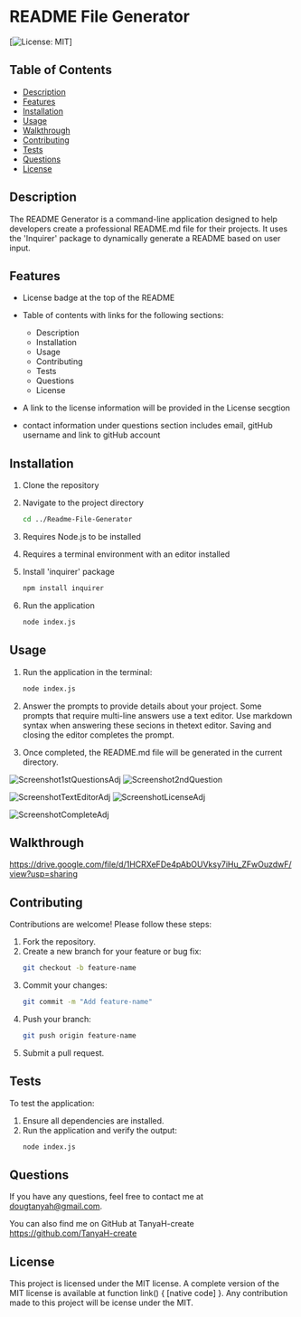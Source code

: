 # README File Generator
[![License: MIT](https://img.shields.io/badge/License-MIT-yellow.svg)] 

## Table of Contents
- [Description](#description)
- [Features](#features)
- [Installation](#installation)
- [Usage](#usage)
- [Walkthrough](#walkthrough)
- [Contributing](#contributing)
- [Tests](#tests)
- [Questions](#questions)
- [License](#license)

## Description
The README Generator is a command-line application designed to help developers create a professional README.md file for their projects.  It uses the 'Inquirer' package to dynamically generate a README based on user input.

## Features

- License badge at the top of the README
- Table of contents with links for the following sections:

    - Description
    - Installation
    - Usage
    - Contributing
    - Tests
    - Questions
    - License
-  A link to the license information will be provided in the License secgtion
-  contact information under questions section includes email, gitHub username and link to gitHub account

## Installation
1. Clone the repository

2. Navigate to the project directory 
   ```bash
   cd ../Readme-File-Generator

3. Requires Node.js to be installed

4. Requires a terminal environment with an editor installed

5. Install 'inquirer' package
   ```bash
   npm install inquirer

6.  Run the application
    ```bash
    node index.js

## Usage
1. Run the application in the terminal:
   ```bash
   node index.js 

2. Answer the prompts to provide details about your project.  Some prompts that require multi-line answers use
   a text editor. Use markdown syntax when answering these secions in thetext editor. Saving and closing the editor completes the prompt.

3. Once completed, the README.md file will be generated in the current directory.


![Screenshot1stQuestionsAdj](https://github.com/user-attachments/assets/547b98e8-f5a6-4338-9849-13f5534ec6ae)    ![Screenshot2ndQuestion](https://github.com/user-attachments/assets/984209ff-5c1f-4bc6-aa27-2b9055210f86)


![ScreenshotTextEditorAdj](https://github.com/user-attachments/assets/4cc03d03-675f-4ccd-a07f-0d266d203667)      ![ScreenshotLicenseAdj](https://github.com/user-attachments/assets/6e4693c7-5250-4453-bbbd-df8e8a83aacb)

![ScreenshotCompleteAdj](https://github.com/user-attachments/assets/256637a5-7a56-42d9-bcef-2aad720d0691)


## Walkthrough

https://drive.google.com/file/d/1HCRXeFDe4pAbOUVksy7iHu_ZFwOuzdwF/view?usp=sharing

## Contributing
Contributions are welcome! Please follow these steps:
1.	Fork the repository.
2.	Create a new branch for your feature or bug fix:
    ```bash
    git checkout -b feature-name
3.	Commit your changes:
    ```bash
    git commit -m "Add feature-name"
4.	Push your branch:
    ```bash
    git push origin feature-name
5.	Submit a pull request.

## Tests
To test the application:
1.	Ensure all dependencies are installed.
2.	Run the application and verify the output:
    ```bash
    node index.js
## Questions

 If you have any questions, feel free to contact me at dougtanyah@gmail.com.

 You can also find me on GitHub at TanyaH-create https://github.com/TanyaH-create



## License
This project is licensed under the MIT license. A complete version of the MIT license is available at function link() { [native code] }.
Any contribution made to this project will be icense under the MIT.
 
